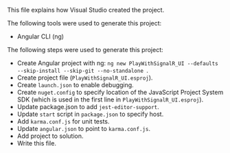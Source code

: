 This file explains how Visual Studio created the project.

The following tools were used to generate this project:
- Angular CLI (ng)

The following steps were used to generate this project:
- Create Angular project with ng: `ng new PlayWithSignalR_UI --defaults --skip-install --skip-git --no-standalone `.
- Create project file (`PlayWithSignalR_UI.esproj`).
- Create `launch.json` to enable debugging.
- Create `nuget.config` to specify location of the JavaScript Project System SDK (which is used in the first line in `PlayWithSignalR_UI.esproj`).
- Update package.json to add `jest-editor-support`.
- Update `start` script in `package.json` to specify host.
- Add `karma.conf.js` for unit tests.
- Update `angular.json` to point to `karma.conf.js`.
- Add project to solution.
- Write this file.
